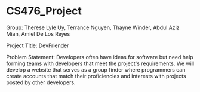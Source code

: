 # CS476_Project

Group:
Therese Lyle Uy, Terrance Nguyen, Thayne Winder, Abdul Aziz Mian, Amiel De Los Reyes


Project Title: DevFriender


Problem Statement:
Developers often have ideas for software but need help forming teams with developers that meet the project's requirements. We will develop a website that serves as a group finder where programmers can create accounts that match their proficiencies and interests with projects posted by other developers.
